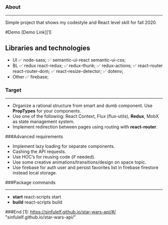 ### About
___
Simple project that shows my codestyle and React level skill for fall 2020.

#Demo
[Demo Link][1]

## Libraries and technologies

- UI
✅ node-sass;
✅ semantic-ui-react semantic-ui-css;
- BL
✅ redux react-redux;
✅ redux-thunk;
✅ redux-actions;
✅ react-router react-router-dom;
✅ react-resize-detector;
✅ dotenv;
- Other
✅ firebase;

### Target
___
- Organize a rational structure from smart and dumb component. Use **PropTypes** for your components.
- Use one of the following: React Context, Flux (flux-utils), **Redux**, MobX as state management system.
- Implement redirection between pages using routing with **react-router**.

###Advanced requirements

- Implement lazy loading for separate components.
- Cashing the API requests.
- Use HOC’s for reusing code (if needed).
- Use some creative animations/transitions/design on space topic.
- Use firebase for auth user and persist favorites list in firebase firestore instead local storage.

###Package commands
___
- **start** react-scripts start
- **build** react-scripts build

###End
[1]: https://sinfulelf.github.io/star-wars-api/#/ "sinfulelf.github.io/star-wars-api/"
